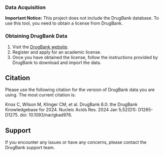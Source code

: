 ### Data Acquisition

**Important Notice:** This project does not include the DrugBank database. To use this tool, you need to obtain a license from DrugBank.

### Obtaining DrugBank Data

1. Visit the [DrugBank website](https://www.drugbank.com).
2. Register and apply for an academic license.
3. Once you have obtained the license, follow the instructions provided by DrugBank to download and import the data.

## Citation

Please use the following citation for the version of DrugBank data you are using. The most current citation is:

Knox C, Wilson M, Klinger CM, et al. DrugBank 6.0: the DrugBank Knowledgebase for 2024. Nucleic Acids Res. 2024 Jan 5;52(D1): D1265-D1275. doi: 10.1093/nar/gkad976.

## Support

If you encounter any issues or have any concerns, please contact the DrugBank support team.
